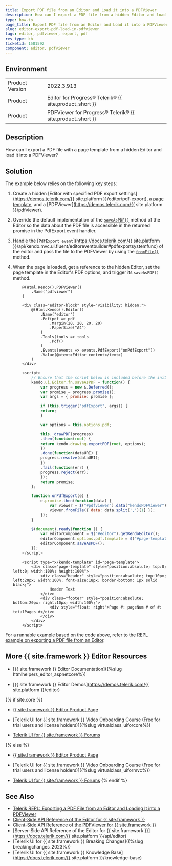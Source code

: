 ```yaml
---
title: Export PDF file from an Editor and Load it into a PDFViewer
description: How can I export a PDF file from a hidden Editor and load it into a PDFViewer? Follow the steps in the Knowledge Base section of the {{ site.product }} components.
type: how-to
page_title: Export PDF file from an Editor and Load it into a PDFViewer
slug: editor-export-pdf-load-in-pdfviewer
tags: editor, pdfviewer, export, pdf
res_type: kb
ticketid: 1581592
component: editor, pdfviewer
---
```


## Environment
<table>
	<tbody>
		<tr>
			<td>Product Version</td>
			<td>2022.3.913</td>
		</tr>
		<tr>
			<td>Product</td>
			<td>Editor for Progress® Telerik® {{ site.product_short }}</td>
		</tr>
        <tr>
			<td>Product</td>
			<td>PDFViewer for Progress® Telerik® {{ site.product_short }}</td>
		</tr>
	</tbody>
</table>


## Description

How can I export a PDF file with a page template from a hidden Editor and load it into a PDFViewer?

## Solution

The example below relies on the following key steps:

1. Create a hidden [Editor with specified PDF export settings](https://demos.telerik.com/{{ site.platform }}/editor/pdf-export), a [page template](https://docs.telerik.com/kendo-ui/framework/drawing/pdf-output/page-templates), and a [PDFViewer](https://demos.telerik.com/{{ site.platform }}/pdfviewer).
1. Override the default implementation of the [`saveAsPDF()`](https://docs.telerik.com/kendo-ui/api/javascript/ui/editor/methods/saveaspdf) method of the Editor so the data about the PDF file is accessible in the returned promise in the PdfExport event handler.
1. Handle the [`PdfExport event`](https://docs.telerik.com/{{ site.platform }}/api/kendo.mvc.ui.fluent/editoreventbuilder#pdfexportsystemfunc) of the editor and pass the file to the PDFViewer by using the [`fromFile()`](https://docs.telerik.com/kendo-ui/api/javascript/ui/pdfviewer/methods/fromfile) method.
1. When the page is loaded, get a reference to the hidden Editor, set the page template in the Editor's PDF options, and trigger its `saveAsPDF()` method.


    ```Index.cshtml
        @(Html.Kendo().PDFViewer()
            .Name("pdfviewer")
        )

        <div class="editor-block" style="visibility: hidden;">
            @(Html.Kendo().Editor()
                .Name("editor")
                .Pdf(pdf => pdf
                    .Margin(20, 20, 20, 20)
                    .PaperSize("A4")
                )
                .Tools(tools => tools
                    .Pdf()
                )
                .Events(events => events.PdfExport("onPdfExport"))
                .Value(@<text>Editor content</text>)
            )   
        </div>
    ```
    ```JavaScript
        <script>
            // Ensure that the script below is included before the initialization of the Editor.
            kendo.ui.Editor.fn.saveAsPDF = function() {
                var progress = new $.Deferred();
                var promise = progress.promise();
                var args = { promise: promise };

                if (this.trigger("pdfExport", args)) {
                return;
                }

                var options = this.options.pdf;

                this._drawPDF(progress)
                .then(function(root) {
                return kendo.drawing.exportPDF(root, options);
                })
                .done(function(dataURI) {
                progress.resolve(dataURI);
                })
                .fail(function(err) {
                progress.reject(err);
                });
                return promise;
            };

            function onPdfExport(e) {
                e.promise.then(function(data) {
                    var viewer = $("#pdfviewer").data("kendoPDFViewer");
                    viewer.fromFile({ data: data.split(',')[1] });
                });
            }

            $(document).ready(function () {
                var editorComponent = $("#editor").getKendoEditor();
                editorComponent.options.pdf.template = $("#page-template").html();
                editorComponent.saveAsPDF();
            });
        </script>

    ```
    ```PDF_PageTemplate
        <script type="x/kendo-template" id="page-template">
            <div class="page-template" style="position:absolute; top:0; left:0; width:100%; height:100%">
                <div class="header" style="position:absolute; top:10px; left:20px; width:100%; font-size:18px; border-bottom: 1px solid black;">
                    Header Text
                </div>
                <div class="footer" style="position:absolute; bottom:20px; right:10px; width:100%;">
                    <div style="float: right">Page #: pageNum # of #: totalPages #</div>
                </div>
            </div>
        </script>
    ```

For a runnable example based on the code above, refer to the [REPL example on exporting a PDF file from an Editor](https://netcorerepl.telerik.com/wmFaGhGv31uIA5d258).

## More {{ site.framework }} Editor Resources

* [{{ site.framework }} Editor Documentation]({%slug htmlhelpers_editor_aspnetcore%})

* [{{ site.framework }} Editor Demos](https://demos.telerik.com/{{ site.platform }}/editor)

{% if site.core %}
* [{{ site.framework }} Editor Product Page](https://www.telerik.com/aspnet-core-ui/editor)

* [Telerik UI for {{ site.framework }} Video Onboarding Course (Free for trial users and license holders)]({%slug virtualclass_uiforcore%})

* [Telerik UI for {{ site.framework }} Forums](https://www.telerik.com/forums/aspnet-core-ui)

{% else %}
* [{{ site.framework }} Editor Product Page](https://www.telerik.com/aspnet-mvc/editor)

* [Telerik UI for {{ site.framework }} Video Onboarding Course (Free for trial users and license holders)]({%slug virtualclass_uiformvc%})

* [Telerik UI for {{ site.framework }} Forums](https://www.telerik.com/forums/aspnet-mvc)
{% endif %}

## See Also

* [Telerik REPL: Exporting a PDF File from an Editor and Loading It into a PDFViewer](https://netcorerepl.telerik.com/wmFaGhGv31uIA5d258)
* [Client-Side API Reference of the Editor for {{ site.framework }}](https://docs.telerik.com/kendo-ui/api/javascript/ui/editor)
* [Client-Side API Reference of the PDFViewer for {{ site.framework }}](https://docs.telerik.com/kendo-ui/api/javascript/ui/pdfviewer)
* [Server-Side API Reference of the Editor for {{ site.framework }}](https://docs.telerik.com/{{ site.platform }}/api/editor)
* [Telerik UI for {{ site.framework }} Breaking Changes]({%slug breakingchanges_2023%})
* [Telerik UI for {{ site.framework }} Knowledge Base](https://docs.telerik.com/{{ site.platform }}/knowledge-base)
